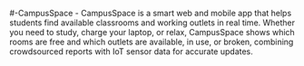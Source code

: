 #-CampusSpace -
CampusSpace is a smart web and mobile app that helps students find available classrooms and working outlets in real time. Whether you need to study, charge your laptop, or relax, CampusSpace shows which rooms are free and which outlets are available, in use, or broken, combining crowdsourced reports with IoT sensor data for accurate updates.
